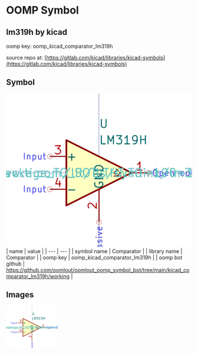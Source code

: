 # OOMP Symbol  
## lm319h  by kicad  
  
oomp key: oomp_kicad_comparator_lm319h  
  
source repo at: [https://gitlab.com/kicad/libraries/kicad-symbols](https://gitlab.com/kicad/libraries/kicad-symbols)  
## Symbol  
  
[![working.png](working_600.png)](working.png)  
| name | value | 
| --- | --- | 
| symbol name | Comparator | 
| library name | Comparator | 
| oomp key | oomp_kicad_comparator_lm319h | 
| oomp bot github | https://github.com/oomlout/oomlout_oomp_symbol_bot/tree/main/kicad_comparator_lm319h/working | 
## Images  
  
[![working.png](working_140.png)](working.png)  
